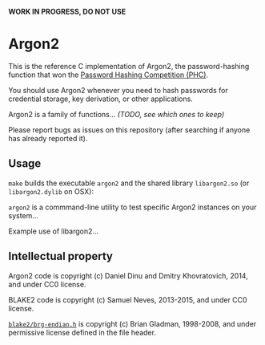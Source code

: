 **WORK IN PROGRESS, DO NOT USE**

# Argon2

This is the reference C implementation of Argon2, the password-hashing
function that won the [Password Hashing Competition
(PHC)](https://password-hashing.net). 

You should use Argon2 whenever you need to hash passwords for credential
storage, key derivation, or other applications.

Argon2 is a family of functions... *(TODO, see which ones to keep)*

Please report bugs as issues on this repository (after searching if
anyone has already reported it).

## Usage

`make` builds the executable `argon2` and the shared library
`libargon2.so` (or `libargon2.dylib` on OSX):

`argon2` is a commmand-line utility to test specific Argon2 instances
  on your system...

Example use of libargon2...

## Intellectual property

Argon2 code is copyright (c) Daniel Dinu and Dmitry Khovratovich, 2014,
and under CC0 license.

BLAKE2 code is copyright (c) Samuel Neves, 2013-2015, and under CC0
license.

[`blake2/brg-endian.h`](src/blake2/brg-endian.h) is copyright (c) Brian
Gladman, 1998-2008, and under permissive license defined in the file
header.

